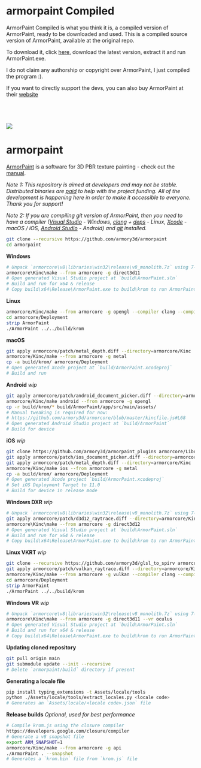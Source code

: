 armorpaint Compiled
==============
ArmorPaint Compiled is what you think it is, a compiled version of ArmorPaint, ready to be downloaded and used.
This is a compiled source version of ArmorPaint, available at the original repo.

To download it, click [here](google.com), download the latest version, extract it and run ArmorPaint.exe.

I do not claim any authorship or copyright over ArmorPaint, I just compiled the program :).

If you want to directly support the devs, you can also buy ArmorPaint at their [website](https://armorpaint.org)
\
\
\
\
\
![](https://armorpaint.org/img/git.jpg)

armorpaint
==============

[ArmorPaint](https://armorpaint.org) is a software for 3D PBR texture painting - check out the [manual](https://armorpaint.org/manual).

*Note 1: This repository is aimed at developers and may not be stable. Distributed binaries are [paid](https://armorpaint.org/download) to help with the project funding. All of the development is happening here in order to make it accessible to everyone. Thank you for support!*

*Note 2: If you are compiling git version of ArmorPaint, then you need to have a compiler ([Visual Studio](https://visualstudio.microsoft.com/downloads/) - Windows, [clang](https://clang.llvm.org/get_started.html) + [deps](https://github.com/armory3d/armorpaint/wiki/Linux-Dependencies) - Linux, [Xcode](https://developer.apple.com/xcode/resources/) - macOS / iOS, [Android Studio](https://developer.android.com/studio) - Android) and [git](https://git-scm.com/downloads) installed.*

```bash
git clone --recursive https://github.com/armory3d/armorpaint
cd armorpaint
```

**Windows**
```bash
# Unpack `armorcore\v8\libraries\win32\release\v8_monolith.7z` using 7-Zip - Extract Here (exceeds 100MB)
armorcore\Kinc\make --from armorcore -g direct3d11
# Open generated Visual Studio project at `build\ArmorPaint.sln`
# Build and run for x64 & release
# Copy build\x64\Release\ArmorPaint.exe to build\krom to run ArmorPaint.exe directly
```

**Linux**
```bash
armorcore/Kinc/make --from armorcore -g opengl --compiler clang --compile
cd armorcore/Deployment
strip ArmorPaint
./ArmorPaint ../../build/krom
```

**macOS**
```bash
git apply armorcore/patch/metal_depth.diff --directory=armorcore/Kinc
armorcore/Kinc/make --from armorcore -g metal
cp -a build/krom/ armorcore/Deployment
# Open generated Xcode project at `build/ArmorPaint.xcodeproj`
# Build and run
```

**Android** *wip*
```bash
git apply armorcore/patch/android_document_picker.diff --directory=armorcore/Kinc
armorcore/Kinc/make android --from armorcore -g opengl
cp -r build/krom/* build/ArmorPaint/app/src/main/assets/
# Manual tweaking is required for now:
# https://github.com/armory3d/armorcore/blob/master/kincfile.js#L68
# Open generated Android Studio project at `build/ArmorPaint`
# Build for device
```

**iOS** *wip*
```bash
git clone https://github.com/armory3d/armorpaint_plugins armorcore/Libraries/plugins
git apply armorcore/patch/ios_document_picker.diff --directory=armorcore/Kinc
git apply armorcore/patch/metal_depth.diff --directory=armorcore/Kinc
armorcore/Kinc/make ios --from armorcore -g metal
cp -a build/krom/ armorcore/Deployment
# Open generated Xcode project `build/ArmorPaint.xcodeproj`
# Set iOS Deployment Target to 11.0
# Build for device in release mode
```

**Windows DXR** *wip*
```bash
# Unpack `armorcore\v8\libraries\win32\release\v8_monolith.7z` using 7-Zip - Extract Here (exceeds 100MB)
git apply armorcore/patch/d3d12_raytrace.diff --directory=armorcore/Kinc
armorcore\Kinc\make --from armorcore -g direct3d12
# Open generated Visual Studio project at `build\ArmorPaint.sln`
# Build and run for x64 & release
# Copy build\x64\Release\ArmorPaint.exe to build\krom to run ArmorPaint.exe directly
```

**Linux VKRT** *wip*
```bash
git clone --recursive https://github.com/armory3d/glsl_to_spirv armorcore/Libraries/glsl_to_spirv
git apply armorcore/patch/vulkan_raytrace.diff --directory=armorcore/Kinc
armorcore/Kinc/make --from armorcore -g vulkan --compiler clang --compile
cd armorcore/Deployment
strip ArmorPaint
./ArmorPaint ../../build/krom
```

**Windows VR** *wip*
```bash
# Unpack `armorcore\v8\libraries\win32\release\v8_monolith.7z` using 7-Zip - Extract Here (exceeds 100MB)
armorcore\Kinc\make --from armorcore -g direct3d11 --vr oculus
# Open generated Visual Studio project at `build\ArmorPaint.sln`
# Build and run for x64 & release
# Copy build\x64\Release\ArmorPaint.exe to build\krom to run ArmorPaint.exe directly
```

**Updating cloned repository**
```bash
git pull origin main
git submodule update --init --recursive
# Delete `armorpaint/build` directory if present
```

**Generating a locale file**
```bash
pip install typing_extensions -t Assets/locale/tools
python ./Assets/locale/tools/extract_locales.py <locale code>
# Generates an `Assets/locale/<locale code>.json` file
```

**Release builds** *Optional, used for best performance*
```bash
# Compile krom.js using the closure compiler
https://developers.google.com/closure/compiler
# Generate a v8 snapshot file
export ARM_SNAPSHOT=1
armorcore/Kinc/make --from armorcore -g api
./ArmorPaint . --snapshot
# Generates a `krom.bin` file from `krom.js` file
```
